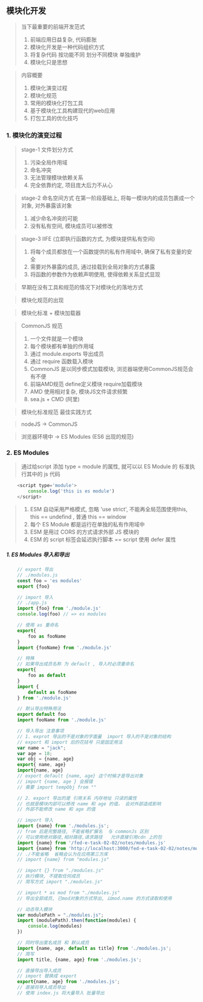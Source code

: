 ## 模块化开发

> 当下最重要的前端开发范式
> 1. 前端应用日益复杂, 代码膨胀
> 2. 模块化开发是一种代码组织方式
> 3. 将复杂代码 按功能不同 划分不同模块 单独维护
> 4. 模块化只是思想

> 内容概要
> 1. 模块化演变过程
> 2. 模块化规范
> 3. 常用的模块化打包工具
> 4. 基于模块化工具构建现代的web应用
> 5. 打包工具的优化技巧


### 1. 模块化的演变过程

> stage-1 文件划分方式
> 1. 污染全局作用域
> 2. 命名冲突
> 3. 无法管理模块依赖关系
> 4. 完全依靠约定, 项目庞大后力不从心

> stage-2 命名空间方式
> 在第一阶段基础上, 将每一模块内的成员包裹成一个对象, 对外暴露该对象
> 1. 减少命名冲突的可能
> 2. 没有私有空间, 模块成员可以被修改

> stage-3 IIFE (立即执行函数的方式, 为模块提供私有空间)
> 1. 将每个成员都放在一个函数提供的私有作用域中, 确保了私有变量的安全
> 2. 需要对外暴露的成员, 通过挂载到全局对象的方式暴露
> 3. 将函数的参数作为依赖声明使用, 使得依赖关系显式显现

> 早期在没有工具和规范的情况下对模块化的落地方式

> 模块化规范的出现

> 模块化标准 + 模块加载器

> CommonJS 规范
> 1. 一个文件就是一个模块
> 2. 每个模块都有单独的作用域
> 3. 通过 module.exports 导出成员
> 4. 通过 require 函数载入模块
> 5. CommonJS 是以同步模式加载模块, 浏览器端使用CommonJS规范会有不便
> 6. 前端AMD规范 define定义模块 require加载模块
> 7. AMD  使用相对复杂, 模块JS文件请求频繁
> 8. sea.js + CMD  (阿里)

> 模块化标准规范
> 最佳实践方式

> nodeJS -> CommonJS

> 浏览器环境中 -> ES Modules (ES6 出现的规范)

### 2. ES Modules

> 通过给script 添加 type = module 的属性, 就可以以 ES Module 的 标准执行其中的 js 代码

```js
    <script type='module'>
        console.log('this is es module') 
    </script>
```
> 1. ESM 自动采用严格模式, 忽略 'use strict', 不能再全局范围使用this, this == undefind , 普通 this == window
> 2. 每个 ES Module 都是运行在单独的私有作用域中
> 3. ESM 是用过 CORS 的方式请求外部 JS 模块的 
> 4. ESM 的 script 标签会延迟执行脚本 == script 使用 defer 属性

##### 1. ES Modules 导入和导出
```js
    // export 导出
    // ./modules.js
    const foo = 'es modules'
    export {foo}

    // import 导入
    // ./app.js
    import {foo} from './module.js'
    console.log(foo) // => es modules

    // 使用 as 重命名
    export{
        foo as fooName
    }
    import {fooName} from './module.js'

    // 特殊
    // 如果导出成员名称 为 default , 导入时必须重命名
    export{
        foo as default
    }
    import {
        default as fooName
    } from './module.js'

    // 默认导出特殊用法
    export default foo
    import fooName from './module.js'
```

```js
    // 导入导出 注意事项
    // 1. exprot 导出的不是对象的字面量  import 导入的不是对象的结构
    // export 和 import 后的花括号 只是固定用法
    var name = "jack";
    var age = 18;
    var obj = {name, age}
    export{ name, age}
    import{name, age}
    // export default {name, age} 这个时候才是导出对象
    // import {name, age } 会报错
    // 需要 import tempObj from ""

    // 2. export 导出的是 引用关系 内存地址 只读的属性
    // 也就是模块内部可以修改 name 和 age 的值， 会对外部造成影响
    // 外部不能修改 name 和 age 的值
```

```js
    // import 导入
    import {name} from './modules.js';
    // from 后是完整路径, 不能省略扩展名  与 commonJs 区别
    // 可以使用绝对路径,相对路径,请求路径   允许直接引用cdn 上的包
    import {name} from '/fed-e-task-02-02/notes/modules.js'
    import {name} from 'http://localhost:3000/fed-e-task-02-02/notes/modules.js'
    // ./不能省略  省略会认为在应用第三方库
    // import {name} from "modules.js"

    // import {} from "./modules.js"
    // 执行模块, 不提取任何成员
    // 简写方式 import "./modules.js"

    // import * as mod from "./modules.js"
    // 导出全部成员, 已mod对象的方式导出, 以mod.name 的方式读取和使用

    // 动态导入模块
    var modulePath = "./modules.js";
    import (modulePath).then(function(modules) {
        console.log(modules)
    })

    // 同时导出匿名成员 和 默认成员
    import {name, age, default as title} from './modules.js';
    // 简写
    import title, {name, age} from './modules.js';

```

```js
    // 直接导出导入成员
    // import 替换成 export
    export{name, age} from './modules.js';
    // 直接将导入成员导出
    // 使用 index.js 将大量导入 批量导出
```


```js
    

```